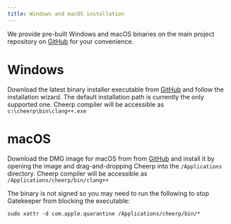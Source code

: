 ```yaml
---
title: Windows and macOS installation
---
```


We provide pre-built Windows and macOS binaries on the main project repository on [GitHub](https://github.com/leaningtech/cheerp-meta/releases) for your convenience.

# Windows
Download the latest binary installer executable from [GitHub](https://github.com/leaningtech/cheerp-meta/releases) and follow the installation wizard. The default installation path is currently the only supported one. Cheerp compiler will be accessible as `c:\cheerp\bin\clang++.exe`

# macOS
Download the DMG image for macOS from from [GitHub](https://github.com/leaningtech/cheerp-meta/releases) and install it by opening the image and drag-and-dropping Cheerp into the `/Applications` directory. Cheerp compiler will be accessible as `/Applications/cheerp/bin/clang++`

The binary is not signed so you may need to run the following to stop Gatekeeper from blocking the executable:
```shell
sudo xattr -d com.apple.quarantine /Applications/cheerp/bin/*
```
